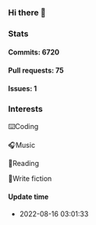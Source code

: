 ### Hi there 👋
### Stats
#### Commits: 6720
#### Pull requests: 75
#### Issues: 1
### Interests
⌨️Coding

🎧Music

📖Reading

📝Write fiction


#### Update time
* 2022-08-16 03:01:33
